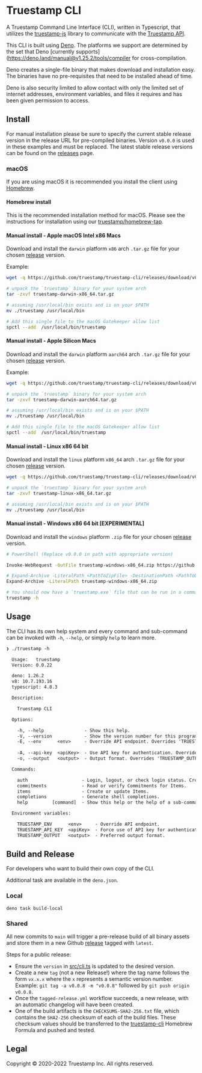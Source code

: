 # Truestamp CLI

A Truestamp Command Line Interface (CLI), written in Typescript, that utilizes
the [truestamp-js](https://github.com/truestamp/truestamp-js) library to
communicate with the [Truestamp API](https://docs.truestamp.com/api/intro).

This CLI is built using [Deno](https://deno.land/). The platforms we support are
determined by the set that Deno [currently
supports](<https://deno.land/manual@v1.25.2/tools/compiler> for
cross-compilation.

Deno creates a single-file binary that makes download and installation easy. The
binaries have no pre-requisites that need to be installed ahead of time.

Deno is also security limited to allow contact with only the limited set of
internet addresses, environment variables, and files it requires and has been
given permission to access.

## Install

For manual installation please be sure to specify the current stable release
version in the release URL for pre-compiled binaries. Version `v0.0.0` is used
in these examples and must be replaced. The latest stable release versions can
be found on the [releases](https://github.com/truestamp/truestamp-cli/releases)
page.

### macOS

If you are using macOS it is recommended you install the client using
[Homebrew](https://brew.sh/).

#### Homebrew install

This is the recommended installation method for macOS. Please see the
instructions for installation using our
[truestamp/homebrew-tap](https://github.com/truestamp/homebrew-tap/).

#### Manual install - Apple macOS Intel x86 Macs

Download and install the `darwin` platform `x86` arch `.tar.gz` file for your
chosen [release](https://github.com/truestamp/truestamp-cli/releases) version.

Example:

```sh
wget -q https://github.com/truestamp/truestamp-cli/releases/download/v0.0.0/truestamp-darwin-x86_64.tar.gz

# unpack the `truestamp` binary for your system arch
tar -zxvf truestamp-darwin-x86_64.tar.gz

# assuming /usr/local/bin exists and is on your $PATH
mv ./truestamp /usr/local/bin

# Add this single file to the macOS Gatekeeper allow list
spctl --add  /usr/local/bin/truestamp
```

#### Manual install - Apple Silicon Macs

Download and install the `darwin` platform `aarch64` arch `.tar.gz` file for
your chosen [release](https://github.com/truestamp/truestamp-cli/releases)
version.

Example:

```sh
wget -q https://github.com/truestamp/truestamp-cli/releases/download/v0.0.0/truestamp-darwin-aarch64.tar.gz

# unpack the `truestamp` binary for your system arch
tar -zxvf truestamp-darwin-aarch64.tar.gz

# assuming /usr/local/bin exists and is on your $PATH
mv ./truestamp /usr/local/bin

# Add this single file to the macOS Gatekeeper allow list
spctl --add  /usr/local/bin/truestamp
```

#### Manual install - Linux x86 64 bit

Download and install the `linux` platform `x86_64` arch `.tar.gz` file for your
chosen [release](https://github.com/truestamp/truestamp-cli/releases) version.

```sh
wget -q https://github.com/truestamp/truestamp-cli/releases/download/v0.0.0/truestamp-linux-x86_64.tar.gz

# unpack the `truestamp` binary for your system arch
tar -zxvf truestamp-linux-x86_64.tar.gz

# assuming /usr/local/bin exists and is on your $PATH
mv ./truestamp /usr/local/bin
```

#### Manual install - Windows x86 64 bit [EXPERIMENTAL]

Download and install the `windows` platform `.zip` file for your chosen
[release](https://github.com/truestamp/truestamp-cli/releases) version.

```sh
# PowerShell (Replace v0.0.0 in path with appropriate version)

Invoke-WebRequest -OutFile truestamp-windows-x86_64.zip https://github.com/truestamp/truestamp-cli/releases/download/v0.0.0/truestamp-windows-x86_64.zip

# Expand-Archive -LiteralPath <PathToZipFile> -DestinationPath <PathToDestination>
Expand-Archive -LiteralPath truestamp-windows-x86_64.zip

# You should now have a `truestamp.exe` file that can be run in a command shell
truestamp -h
```

## Usage

The CLI has its own help system and every command and sub-command can be invoked
with `-h`, `--help`, or simply `help` to learn more.

```txt
❯ ./truestamp -h

  Usage:   truestamp
  Version: 0.0.22

  deno: 1.26.2
  v8: 10.7.193.16
  typescript: 4.8.3

  Description:

    Truestamp CLI

  Options:

    -h, --help               - Show this help.
    -V, --version            - Show the version number for this program.
    -E, --env      <env>     - Override API endpoint. Overrides 'TRUESTAMP_ENV' env var.               (Default: "production", Values: "development", "staging",
                                                                                                       "production")
    -A, --api-key  <apiKey>  - Use API key for authentication. Overrides 'TRUESTAMP_API_KEY' env var.
    -o, --output   <output>  - Output format. Overrides 'TRUESTAMP_OUTPUT' env var.                    (Default: "text", Values: "silent", "text", "json")

  Commands:

    auth                    - Login, logout, or check login status. Create API keys.
    commitments             - Read or verify Commitments for Items.
    items                   - Create or update Items.
    completions             - Generate shell completions.
    help         [command]  - Show this help or the help of a sub-command.

  Environment variables:

    TRUESTAMP_ENV      <env>     - Override API endpoint.
    TRUESTAMP_API_KEY  <apiKey>  - Force use of API key for authentication.
    TRUESTAMP_OUTPUT   <output>  - Preferred output format.
```

## Build and Release

For developers who want to build their own copy of the CLI.

Additional task are available in the `deno.json`.

### Local

`deno task build-local`

### Shared

All new commits to `main` will trigger a pre-release build of all binary assets
and store them in a new Github
[release](https://github.com/truestamp/truestamp-cli/releases) tagged with
`latest`.

Steps for a public release:

- Ensure the `version` in [src/cli.ts](src/cli.ts) is updated to the desired
  version.
- Create a new `tag` (not a new Release!) where the tag name follows the form
  `vx.x.x` where the `x` represents a semantic version number. Example:
  `git tag -a v0.0.8 -m "v0.0.8"` followed by `git push origin v0.0.8`.
- Once the `tagged-release.yml` workflow succeeds, a new release, with an
  automatic changelog will have been created.
- One of the build artifacts is the `CHECKSUMS-SHA2-256.txt` file, which
  contains the `SHA2-256` checksum of each of the build files. These checksum
  values should be transferred to the
  [truestamp-cli](https://github.com/truestamp/homebrew-tap/blob/main/Formula/truestamp-cli.rb)
  Homebrew Formula and pushed and tested.

## Legal

Copyright © 2020-2022 Truestamp Inc. All rights reserved.

